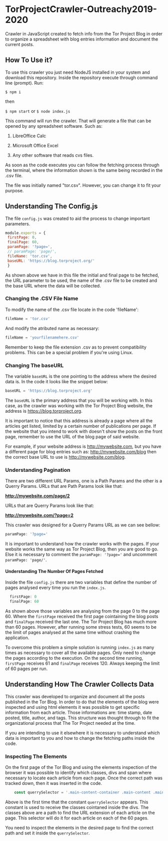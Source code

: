 # TorProjectCrawler-Outreachy2019-2020

Crawler in JavaScript created to fetch info from the Tor Project Blog in order to organize a spreadsheet with blog entries information and document the current posts. 

## How To Use it?

To use this crawler you just need NodeJS installed in your system and download this repository. Inside the repository execute through command line (prompt). Run:

```$ npm i```

then

```$ npm start``` or ```$ node index.js ```


This command will run the crawler. That will generate a file that can be opened by any spreadsheet software. Such as:

1. LibreOffice Calc

2. Microsoft Office Excel

3. Any other software that reads cvs files. 

As soon as the code executes you can follow the fetching process through the terminal, where the information shown is the same being recorded in the .csv file. 

The file was initially named "tor.csv". However, you can change it to fit your purpose. 
 
 ## Understanding The Config.js
 
 The file ```config.js``` was created to aid the process to change important parameters. 
 
 ```javascript
 module.exports = {
  firstPage: 0,
  finalPage: 60,
  paramPage: '?page=',
  // paramPage: 'page/',
  fileName: 'tor.csv',
  baseURL: 'https://blog.torproject.org/'
  }
  ```
 
 As shown above we have in this file the initial and final page to be fetched, the URL parameter to be used, the name of the .csv file to be created and the base URL where the data will be collected. 
 
 ### Changing the .CSV File Name
 
 To modify the name of the .csv file locate in the code 'fileName':
 
 ```javascript
 fileName = 'tor.csv'
 ```
 
 And modify the atributed name as necessary:
 
 ```javascript
 fileName = 'yourfilenamehere.csv'
 ```

Remember to keep the file extension .csv as to prevent compatibility problems. This can be a special problem if you're using Linux. 

### Changing The baseURL 

The variable ```baseURL``` is the one pointing to the address where the desired data is. In the code it looks like the snippet below:

```javascript
baseURL = 'https://blog.torproject.org'
```

The ```baseURL``` is the primary address that you will be working with. In this case, as the crawler was working with the Tor Project Blog website, the address is <https://blog.torproject.org>.

It is important to notice that this address is already a page where all the articles get listed, limited by a certain number of publications per page. If the website that you intend to work with doesn't show the posts on the front page, remember to use the URL of the blog page of said website.

For example, if your website address is <http://mywebsite.com>, but you have a different page for blog entries such as: <http://mywebsite.com/blog> then the correct base URL to use is <http://mywebsite.com/blog>.

### Understanding Pagination

There are two different URL Params, one is a Path Params and the other is a Querry Params. 
URLs that are Path Params look like that:

 **http://mywebsite.com/page/2** 

URLs that are Querry Params look like that:

**http://mywebsite.com/?page=2** 

This crawler was designed for a Querry Params URL as we can see bellow: 

```javascript
paramPage: '?page='
```
It is important to understand how the crawler works with the pages. If your website works the same way as Tor Project Blog, then you are good to go. Else it is necessary to comment the ```paramPage: '?page='``` and uncomment ```paramPage: 'page/'```.

#### Understanding The Number Of Pages Fetched

Inside the file ```config.js``` there are two variables that define the number of pages analysed every time you run the ```index.js```. 

```javascript
  firstPage: 0
  finalPage: 60
  ```
  As shown above those variables are analysing from the page 0 to the page 60. Where the ```firstPage``` received the first page cointaining the blog posts and ```finalPage``` received the last one. The Tor Project Blog has much more than 60 pages. However, after running some stress tests, 60 seems to be the limit of pages analysed at the same time without crashing the application.
  
To overcome this problem a simple solution is running ```index.js``` as many times as necessary to cover all the available pages. Only need to change the pages according to the execution. On the second time running, ```firstPage``` receives 61 and  ```finalPage``` receives 120. Always keeping the limit of 60 pages per run. 

## Understanding How The Crawler Collects Data

This crawler was developed to organize and document all the posts published in the Tor Blog. In order to do that the elements of the blog were inspected and using html elements it was possible to get specific information from each article. Those informations are: time stamp, date posted, title, author, and tags. This structure was thought through to fit the organizational process that The Tor Project needed at the time. 

If you are intending to use it elsewhere it is necessary to understand which data is important to you and how to change the fetching paths inside the code. 

### Inspecting The Elements

On the first page of the Tor Blog and using the elements inspection of the browser it was possible to identify which classes, divs and span where necessary to locate each article from each page. Once the correct path was tracked down, then it was inserted in the code. 

```javascript
    const querrySelector = '.main-content-container .main-content .main-content-inner .inner-inner .region-content .views-element-container .views-row article'
 ```
Above is the first time that the constant ```querrySelector``` appears. This constant is used to receive the classes cointaned inside the divs. The classes above are a path to find the URL extension of each article on the page. This selector will do it for each article on each of the 60 pages. 

You need to inspect the elements in the desired page to find the correct path and set it inside the ```querrySelector```.





